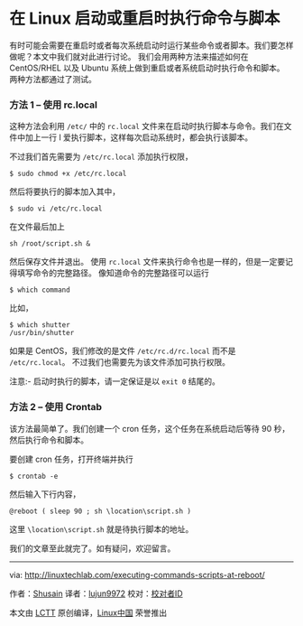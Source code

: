 在 Linux 启动或重启时执行命令与脚本
======
有时可能会需要在重启时或者每次系统启动时运行某些命令或者脚本。我们要怎样做呢？本文中我们就对此进行讨论。 我们会用两种方法来描述如何在 CentOS/RHEL 以及 Ubuntu 系统上做到重启或者系统启动时执行命令和脚本。 两种方法都通过了测试。

### 方法 1 – 使用 rc.local

这种方法会利用 `/etc/` 中的 `rc.local` 文件来在启动时执行脚本与命令。我们在文件中加上一行 l 爱执行脚本，这样每次启动系统时，都会执行该脚本。

不过我们首先需要为 `/etc/rc.local` 添加执行权限，

```shell
$ sudo chmod +x /etc/rc.local
```

然后将要执行的脚本加入其中，

```shell
$ sudo vi /etc/rc.local
```

在文件最后加上

```shell
sh /root/script.sh &
```

然后保存文件并退出。
使用 `rc.local` 文件来执行命令也是一样的，但是一定要记得填写命令的完整路径。 像知道命令的完整路径可以运行

```shell
$ which command
```

比如，

```shell
$ which shutter
/usr/bin/shutter
```

如果是 CentOS，我们修改的是文件 `/etc/rc.d/rc.local` 而不是 `/etc/rc.local`。 不过我们也需要先为该文件添加可执行权限。

注意:- 启动时执行的脚本，请一定保证是以 `exit 0` 结尾的。

### 方法 2 – 使用 Crontab

该方法最简单了。我们创建一个 cron 任务，这个任务在系统启动后等待 90 秒，然后执行命令和脚本。

要创建 cron 任务，打开终端并执行

```shell
$ crontab -e
```

然后输入下行内容，

```shell
@reboot ( sleep 90 ; sh \location\script.sh )
```

这里 `\location\script.sh` 就是待执行脚本的地址。

我们的文章至此就完了。如有疑问，欢迎留言。

--------------------------------------------------------------------------------

via: http://linuxtechlab.com/executing-commands-scripts-at-reboot/

作者：[Shusain][a]
译者：[lujun9972](https://github.com/lujun9972)
校对：[校对者ID](https://github.com/校对者ID)

本文由 [LCTT](https://github.com/LCTT/TranslateProject) 原创编译，[Linux中国](https://linux.cn/) 荣誉推出

[a]:http://linuxtechlab.com/author/shsuain/
